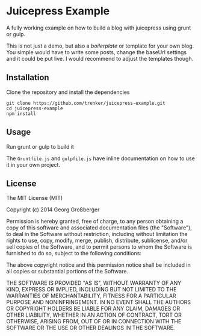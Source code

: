 # Juicepress Example

A fully working example on how to build a blog with juicepress using grunt or gulp.

This is not just a demo, but also a *boilerplate* or template for your own blog. You simple would have to write some posts, change the baseUrl settings and it could be put live.
I would recommend to adjust the templates though.

## Installation

Clone the repository and install the dependencies

```
git clone https://github.com/trenker/juicepress-example.git
cd juicepress-example
npm install
```

## Usage

Run grunt or gulp to build it

The `Gruntfile.js` and `gulpfile.js` have inline documentation on how to use it in your own project.

## License

The MIT License (MIT)

Copyright (c) 2014 Georg Großberger

Permission is hereby granted, free of charge, to any person obtaining a copy
of this software and associated documentation files (the "Software"), to deal
in the Software without restriction, including without limitation the rights
to use, copy, modify, merge, publish, distribute, sublicense, and/or sell
copies of the Software, and to permit persons to whom the Software is
furnished to do so, subject to the following conditions:

The above copyright notice and this permission notice shall be included in
all copies or substantial portions of the Software.

THE SOFTWARE IS PROVIDED "AS IS", WITHOUT WARRANTY OF ANY KIND, EXPRESS OR
IMPLIED, INCLUDING BUT NOT LIMITED TO THE WARRANTIES OF MERCHANTABILITY,
FITNESS FOR A PARTICULAR PURPOSE AND NONINFRINGEMENT. IN NO EVENT SHALL THE
AUTHORS OR COPYRIGHT HOLDERS BE LIABLE FOR ANY CLAIM, DAMAGES OR OTHER
LIABILITY, WHETHER IN AN ACTION OF CONTRACT, TORT OR OTHERWISE, ARISING FROM,
OUT OF OR IN CONNECTION WITH THE SOFTWARE OR THE USE OR OTHER DEALINGS IN
THE SOFTWARE.
